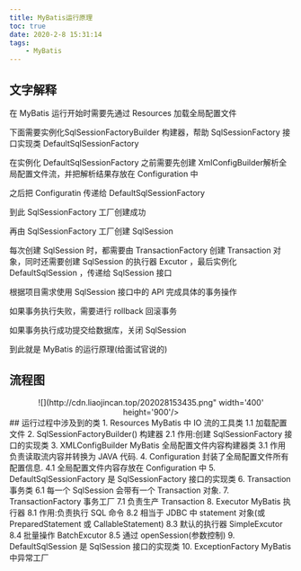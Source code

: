 ```yaml
---
title: MyBatis运行原理
toc: true
date: 2020-2-8 15:31:14
tags:
	- MyBatis
---
```

## 文字解释
在 MyBatis 运行开始时需要先通过 Resources 加载全局配置文件

下面需要实例化SqlSessionFactoryBuilder 构建器，帮助 SqlSessionFactory 接口实现类 DefaultSqlSessionFactory
<!-- more -->
在实例化 DefaultSqlSessionFactory 之前需要先创建 XmlConfigBuilder解析全局配置文件流，并把解析结果存放在 Configuration 中

之后把 Configuratin 传递给 DefaultSqlSessionFactory

到此 SqlSessionFactory 工厂创建成功

再由 SqlSessionFactory 工厂创建 SqlSession

每次创建 SqlSession 时，都需要由 TransactionFactory 创建 Transaction 对象，同时还需要创建 SqlSession 的执行器 Excutor ，最后实例化 DefaultSqlSession ，传递给 SqlSession 接口

根据项目需求使用 SqlSession 接口中的 API 完成具体的事务操作

如果事务执行失败，需要进行 rollback 回滚事务

如果事务执行成功提交给数据库，关闭 SqlSession

到此就是 MyBatis 的运行原理(给面试官说的)

## 流程图
<div align='center'>
![](http://cdn.liaojincan.top/202028153435.png" width='400' height='900'/>
</div>
## 运行过程中涉及到的类
1. Resources MyBatis 中 IO 流的工具类
	1.1 加载配置文件
2. SqlSessionFactoryBuilder() 构建器
	2.1 作用:创建 SqlSessionFactory 接口的实现类
3. XMLConfigBuilder MyBatis 全局配置文件内容构建器类
	3.1 作用负责读取流内容并转换为 JAVA 代码.
4. Configuration 封装了全局配置文件所有配置信息.
	4.1 全局配置文件内容存放在 Configuration 中
5. DefaultSqlSessionFactory 是 SqlSessionFactory 接口的实现类
6. Transaction 事务类
	6.1 每一个 SqlSession 会带有一个 Transaction 对象.
7. TransactionFactory 事务工厂
	7.1 负责生产 Transaction
8. Executor MyBatis 执行器
	8.1 作用:负责执行 SQL 命令
	8.2 相当于 JDBC 中 statement 对象(或 PreparedStatement 或 CallableStatement)
	8.3 默认的执行器 SimpleExcutor
	8.4 批量操作 BatchExcutor
	8.5 通过 openSession(参数控制)
9. DefaultSqlSession 是 SqlSession 接口的实现类
10. ExceptionFactory MyBatis 中异常工厂
